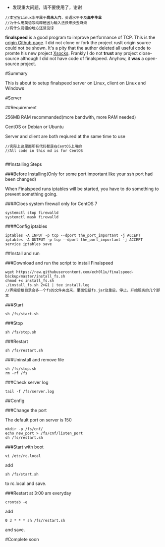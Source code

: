 * 发现重大问题，请不要使用了，谢谢

<pre><code>//本宝宝Linux水平属于<strong>尚未入门</strong>，英语水平不及<strong>高中毕业</strong>
//为什么用英语写纯粹是因为输入法换来换去麻烦
//有什么说错的地方还请见谅
</code></pre>

<p><strong>finalspeed</strong> is a good program to improve performance of TCP. This is the  <a href="https://github.com/d1sm/finalspeed/" title="Title"> origin Github page</a>. I did not clone or fork the project ruslt origin source could not be shown. It's a pity that the author deleted all useful code to promte his new project <a href="http://www.xsocks.me/" title="Title">Xsocks</a>. Frankly I do not <strong>trust</strong> any project close-source although I did not have code of finalspeed. Anyhow, it <strong>was</strong> a open-source project.</p>

#Summary

<p>This is about to setup finalspeed server on Linux, client on Linux and Windows</p>

#Server

##Requirement

<p>256MB RAM recommanded(more bandwith, more RAM needed)</p>

<p>CentOS or Debian or Ubuntu</p>

<p>Server and client are both reqiured at the same time to use</p>

<pre><code>//实际上这里面所有代码都是在CentOS上用的
//All code in this md is for CentOS</code></pre>
<pre></pre>

##Installing Steps

###Before Installing(Only for some port important like your ssh port had been changed)

When Finalspeed runs iptables will be started, you have to do something to prevent something going.

####Cloes system firewall only for CentOS 7

<pre><code>systemctl stop firewalld
systemctl mask firewalld
</code></pre>

####Config iptables

<pre><code>iptables -A INPUT -p tcp --dport the_port_important -j ACCEPT
iptables -A OUTPUT -p tcp --dport the_port_important -j ACCEPT
service iptables save</code></pre>

##Install and run

###Download and run the script to install Finalspeed

<pre><code>wget https://raw.githubusercontent.com/ech0l1u/finalspeed-backup/master/install_fs.sh
chmod +x install_fs.sh
./install_fs.sh 2>&1 | tee install.log
//弄完后根目录会多一个fs的文件夹出来，里面包括fs.jar及重启，停止，开始服务的几个脚本</code></pre>

###Start

<pre><code>sh /fs/start.sh</code></pre>

###Stop

<pre><code>sh /fs/stop.sh</code></pre>

###Restart

<pre><code>sh /fs/restart.sh</code></pre>

###Uninstall and remove file

<pre><code>sh /fs/stop.sh
rm -rf /fs</code></pre>

###Check server log

<pre><code>tail -f /fs/server.log</code></pre>

##Config

###Change the port

<p>The default port on server is 150</p>

<pre><code>mkdir -p /fs/cnf/
echo new_port > /fs/cnf/listen_port
sh /fs/restart.sh</code></pre>

###Start with boot

<pre><code>vi /etc/rc.local</code></pre>

add <pre><code>sh /fs/start.sh</code></pre>
to rc.local and save.

###Restart at 3:00 am everyday

<pre><code>crontab -e</code></pre>

add <pre><code>0 3 * * * sh /fs/restart.sh</code></pre>and save.


#Complete soon













